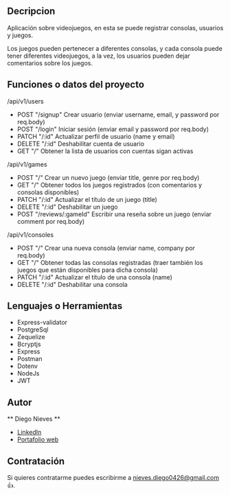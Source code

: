 ## Decripcion

Aplicación sobre videojuegos, en esta se puede registrar consolas, usuarios y juegos.

Los juegos pueden pertenecer a diferentes consolas, y cada consola puede tener diferentes videojuegos, a la vez, los usuarios pueden dejar comentarios sobre los juegos.

## Funciones o datos del proyecto

/api/v1/users

- POST "/signup" Crear usuario (enviar username, email, y password por req.body)
- POST "/login" Iniciar sesión (enviar email y password por req.body)
- PATCH "/:id" Actualizar perfil de usuario (name y email)
- DELETE "/:id" Deshabilitar cuenta de usuario
- GET "/" Obtener la lista de usuarios con cuentas sigan activas

/api/v1/games

- POST "/" Crear un nuevo juego (enviar title, genre por req.body)
- GET "/" Obtener todos los juegos registrados (con comentarios y consolas disponibles)
- PATCH "/:id" Actualizar el título de un juego (title)
- DELETE "/:id" Deshabilitar un juego
- POST "/reviews/:gameId" Escribir una reseña sobre un juego (enviar comment por req.body)

/api/v1/consoles

- POST "/" Crear una nueva consola (enviar name, company por req.body)
- GET "/" Obtener todas las consolas registradas (traer también los juegos que están disponibles para dicha consola)
- PATCH "/:id" Actualizar el título de una consola (name)
- DELETE "/:id" Deshabilitar una consola

## Lenguajes o Herramientas

- Express-validator
- PostgreSql
- Zequelize
- Bcryptjs
- Express
- Postman
- Dotenv
- NodeJs
- JWT

## Autor

** Diego Nieves **

- [LinkedIn](https://www.linkedin.com/in/diego-nieves-04b409242/)
- [Portafolio web](https://nvs-dlc.netlify.app)

## Contratación

Si quieres contratarme puedes escribirme a nieves.diego0426@gmail.com 👍.
